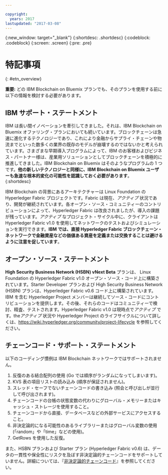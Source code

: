 ```yaml
---

copyright:
  years: 2017
lastupdated: "2017-03-08"
---
```


{:new_window: target="_blank"}
{:shortdesc: .shortdesc}
{:codeblock: .codeblock}
{:screen: .screen}
{:pre: .pre}


# 特記事項
{: #etn_overview}

**重要:** どの IBM Blockchain on Bluemix プランでも、そのプランを使用する前に以下の情報を検討する必要があります。

## IBM サポート・ステートメント

IBM は長い間イノベーションを牽引してきました。それは、IBM Blockchain on Bluemix オファリング・プランにおいても続いています。ブロックチェーンは急速に進化するテクノロジーであり、これにより金融からサプライ・チェーンや物流までといった数多くの業界の既存のモデルが崩壊するのではないかと考えられています。さまざまな早期導入プログラムによって、IBM のお客様およびビジネス・パートナー様は、産業用ソリューションとしてブロックチェーンを積極的に推進してきました。IBM Blockchain on Bluemix はそのようなプログラムの 1 つです。**他の新しいテクノロジーと同様に、IBM Blockchain on Bluemix ユーザーも急速な根本的変化の可能性を認識しておく必要があります**。  
{:shortdesc}

IBM Blockchain の背景にあるアーキテクチャーは Linux Foundation の Hyperledger Fabric プロジェクトです。Fabric は現在、*アクティブ* 状況であり、開発が継続されています。各オープン・ソース・コミュニティーのコントリビューションによって、Hyperledger Fabric は改良されましたが、導入の課題が残っています。*アクティブ* なプロジェクト・サイクル中に、クライアントは Hyperledger Fabric v1.0 を使用してネットワークのテストおよびシミュレーションを実行できます。**IBM では、直接 Hyperledger Fabric ブロックチェーン・ネットワークで金融資産などの価値ある資産を定義または交換することは避けるように注意を促しています**。  

## オープン・ソース・ステートメント

**High Security Business Network (HSBN) vNext Beta** プランは、 Linux Foundation の Hyperledger Fabric v1.0 オープン・ソース・コード上に構築されています。Starter Developer プランおよび High Security Business Network (HSBN) プランは、Hyperledger Fabric v0.6 コード上に構築されています。IBM を含む Hyperledger Project メンバーは継続してソース・コードにコントリビューションを提供します。その後、それらのコードはコミュニティーで検討、精査、テストされます。Hyperledger Fabric v1.0 は現時点で*アクティブ* です。the*アクティブ* 状況や Hyperledger Project のライフサイクルについて詳しくは、https://wiki.hyperledger.org/community/project-lifecycle を参照してください。  

## チェーンコード・サポート・ステートメント

以下のコーディング慣例は IBM Blockchain ネットワークではサポートされません。

1. 反復のある結合配列の使用 (Go では順序がランダムになってしまいます)。
2. KVS 表の項目リストの読み込み (順序が保証されません)。
3. スレッド・セーフでないチェーンコードの書き込み (照会と呼び出しが並行して呼び出されます)。
4. チェーンコードの台帳の状態変数の代わりにグローバル・メモリーまたはキャッシュ・ストレージを使用すること。
5. チェーンコードから直接、データベースなどの外部サービスにアクセスすること。
6. 非決定論的になる可能性のあるライブラリーまたはグローバル変数の使用 (「random」や「time」などの使用)。
7. GetRows を使用した反復。  

また、HSBN プランおよび Starter プラン (Hyperledger Fabric v0.6) は、データの一貫性や保全性にリスクを及ぼす非決定論的チェーンコードをサポートしていません。詳細については、『[非決定論的チェーンコード](nondeterministic.html)』を参照してください。
